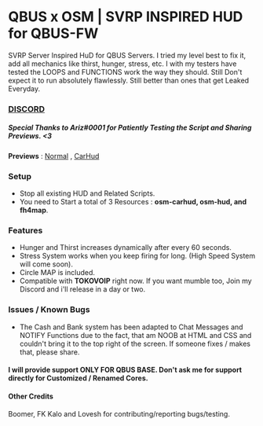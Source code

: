 # QBUS x OSM | SVRP INSPIRED HUD for QBUS-FW 
SVRP Server Inspired HuD for QBUS Servers. I tried my level best to fix it, add all mechanics like thirst, hunger, stress, etc. I with my testers have tested the LOOPS and FUNCTIONS work the way they should. Still Don't expect it to run absolutely flawlessly. Still better than ones that get Leaked Everyday. 


### [DISCORD](https://discord.gg/jrNxkpVaJU)
##### Special Thanks to Ariz#0001 for Patiently Testing the Script and Sharing Previews. <3

**Previews** : 
[Normal](https://cdn.discordapp.com/attachments/829799717691981854/834133413820497920/unknown.png) , 
[CarHud](https://media.discordapp.net/attachments/829799717691981854/834133626090160178/unknown.png)

### Setup
- Stop all existing HUD and Related Scripts.
- You need to Start a total of 3 Resources : **osm-carhud, osm-hud, and fh4map**. 

### Features 
- Hunger and Thirst increases dynamically after every 60 seconds.
- Stress System works when you keep firing for long. (High Speed System will come soon).
- Circle MAP is included.
- Compatible with **TOKOVOIP** right now. If you want mumble too, Join my Discord and i'll release in a day or two. 

### Issues / Known Bugs
- The Cash and Bank system has been adapted to Chat Messages and NOTIFY Functions due to the fact, that am NOOB at HTML and CSS and couldn't bring it to the top right of the screen. If someone fixes / makes that, please share. 

#### I will provide support **ONLY FOR QBUS BASE**. Don't ask me for support directly for Customized / Renamed Cores.

#### Other Credits
Boomer, FK Kalo and Lovesh for contributing/reporting bugs/testing. 
